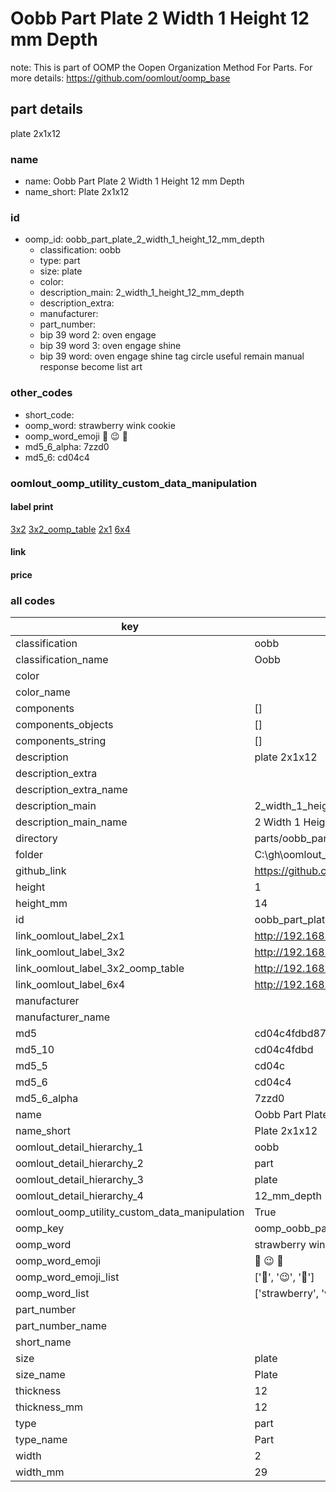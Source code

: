 # Oobb Part Plate 2 Width 1 Height 12 mm Depth  

note: This is part of OOMP the Oopen Organization Method For Parts. For more details: https://github.com/oomlout/oomp_base

##  part details
  



plate 2x1x12



### name
* name: Oobb Part Plate 2 Width 1 Height 12 mm Depth
* name_short: Plate 2x1x12 
### id
* oomp_id: oobb_part_plate_2_width_1_height_12_mm_depth
  * classification: oobb
  * type: part
  * size: plate
  * color: 
  * description_main: 2_width_1_height_12_mm_depth
  * description_extra: 
  * manufacturer: 
  * part_number: 
  * bip 39 word 2: oven engage
  * bip 39 word 3: oven engage shine
  * bip 39 word: oven engage shine tag circle useful remain manual response become list art

### other_codes
* short_code: 
* oomp_word: strawberry wink cookie
* oomp_word_emoji :strawberry: :wink: :cookie:
* md5_6_alpha: 7zzd0
* md5_6: cd04c4






### oomlout_oomp_utility_custom_data_manipulation
#### label print
[3x2](http://192.168.1.245:1112/?label=oomp%207zzd0)
[3x2_oomp_table](http://192.168.1.108:1112/?label=oomp%207zzd0)
[2x1](http://192.168.1.242:1112/?label=oomp%207zzd0)
[6x4](http://192.168.1.55:1112/?label=oomp%207zzd0)    

#### link

                              

#### price







### all codes 
| key | value |  
| --- | --- |  
| classification | oobb |  
| classification_name | Oobb |  
| color |  |  
| color_name |  |  
| components | [] |  
| components_objects | [] |  
| components_string | [] |  
| description | plate 2x1x12 |  
| description_extra |  |  
| description_extra_name |  |  
| description_main | 2_width_1_height_12_mm_depth |  
| description_main_name | 2 Width 1 Height 12 mm Depth |  
| directory | parts/oobb_part_plate_2_width_1_height_12_mm_depth |  
| folder | C:\gh\oomlout_oobb_version_4_generated_parts\things\oobb_part_plate_2_width_1_height_12_mm_depth |  
| github_link | https://github.com/oomlout/oomlout_oomp_part_src/tree/main/parts/oobb_part_plate_2_width_1_height_12_mm_depth |  
| height | 1 |  
| height_mm | 14 |  
| id | oobb_part_plate_2_width_1_height_12_mm_depth |  
| link_oomlout_label_2x1 | http://192.168.1.242:1112/?label=oomp%207zzd0 |  
| link_oomlout_label_3x2 | http://192.168.1.245:1112/?label=oomp%207zzd0 |  
| link_oomlout_label_3x2_oomp_table | http://192.168.1.108:1112/?label=oomp%207zzd0 |  
| link_oomlout_label_6x4 | http://192.168.1.55:1112/?label=oomp%207zzd0 |  
| manufacturer |  |  
| manufacturer_name |  |  
| md5 | cd04c4fdbd8776b3bf949dd38bd294ee |  
| md5_10 | cd04c4fdbd |  
| md5_5 | cd04c |  
| md5_6 | cd04c4 |  
| md5_6_alpha | 7zzd0 |  
| name | Oobb Part Plate 2 Width 1 Height 12 mm Depth |  
| name_short | Plate 2x1x12  |  
| oomlout_detail_hierarchy_1 | oobb |  
| oomlout_detail_hierarchy_2 | part |  
| oomlout_detail_hierarchy_3 | plate |  
| oomlout_detail_hierarchy_4 | 12_mm_depth |  
| oomlout_oomp_utility_custom_data_manipulation | True |  
| oomp_key | oomp_oobb_part_plate_2_width_1_height_12_mm_depth |  
| oomp_word | strawberry wink cookie |  
| oomp_word_emoji | :strawberry: :wink: :cookie: |  
| oomp_word_emoji_list | [':strawberry:', ':wink:', ':cookie:'] |  
| oomp_word_list | ['strawberry', 'wink', 'cookie'] |  
| part_number |  |  
| part_number_name |  |  
| short_name |  |  
| size | plate |  
| size_name | Plate |  
| thickness | 12 |  
| thickness_mm | 12 |  
| type | part |  
| type_name | Part |  
| width | 2 |  
| width_mm | 29 |  
